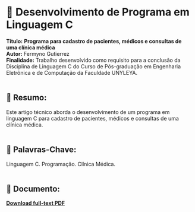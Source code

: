 # :notebook_with_decorative_cover:  Desenvolvimento de Programa em Linguagem C 

**Título:** **Programa para cadastro de pacientes, médicos e consultas de uma clínica médica**   
**Autor:** Fermyno Gutierrez  
**Finalidade:** Trabalho desenvolvido como requisito para a conclusão da Disciplina de Linguagem C do Curso de Pós-graduação em Engenharia Eletrônica e de Computação da Faculdade UNYLEYA.  
<br />

## :page_facing_up: Resumo:

Este artigo técnico aborda o desenvolvimento de um programa em linguagem C para cadastro de pacientes, médicos e consultas de uma clínica médica.  
<br />

## :bookmark: Palavras-Chave:

Linguagem C. Programação. Clínica Médica.  
<br />

## :file_folder: Documento:

[**Download full-text PDF**](https://github.com/fermyno/scientific-research-papers/blob/main/linguagem-c-clinica-medica/Tarefa%204.2-final.pdf)  

<br />
<br />
<br />
